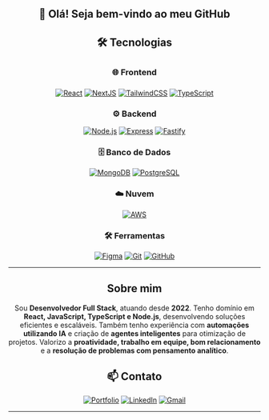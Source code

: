 <div align="center">

# <h2>👋 Olá! Seja bem-vindo ao meu GitHub  </h2>


## 🛠️ Tecnologias  

## <h3>🌐 Frontend  <h3> 
[![React](https://skillicons.dev/icons?i=react)](https://react.dev/) 
[![NextJS](https://skillicons.dev/icons?i=nextjs)](https://nextjs.org/) 
[![TailwindCSS](https://skillicons.dev/icons?i=tailwind)](https://tailwindcss.com/) 
[![TypeScript](https://skillicons.dev/icons?i=ts)](https://www.typescriptlang.org/)  

### <h3>⚙️ Backend</h3>
[![Node.js](https://skillicons.dev/icons?i=nodejs)](https://nodejs.org/)
[![Express](https://skillicons.dev/icons?i=express)](https://expressjs.com/)
[![Fastify](https://skillicons.dev/icons?i=fastapi)](https://fastify.dev/)

### 🗄️ Banco de Dados
[![MongoDB](https://skillicons.dev/icons?i=mongodb)](https://www.mongodb.com/) 
[![PostgreSQL](https://skillicons.dev/icons?i=postgres)](https://www.postgresql.org/)  

### ☁️ Nuvem  
[![AWS](https://skillicons.dev/icons?i=aws)](https://aws.amazon.com/)  

### 🛠 Ferramentas  
[![Figma](https://skillicons.dev/icons?i=figma)](https://www.figma.com/) 
[![Git](https://skillicons.dev/icons?i=git)](https://git-scm.com/) 
[![GitHub](https://skillicons.dev/icons?i=github)](https://github.com/)  

---
## Sobre mim 

Sou **Desenvolvedor Full Stack**, atuando desde **2022**. Tenho domínio em **React, JavaScript, TypeScript e Node.js**, desenvolvendo soluções eficientes e escaláveis.
Também tenho experiência com **automações utilizando IA** e criação de **agentes inteligentes** para otimização de projetos.
Valorizo a **proatividade, trabalho em equipe, bom relacionamento** e a **resolução de problemas com pensamento analítico**. 


## 📫 Contato  

[![Portfolio](https://img.shields.io/badge/🌐%20Portfólio-000?style=for-the-badge&logo=vercel&logoColor=white)](https://meuportfoliodevp.netlify.app/) 
[![LinkedIn](https://img.shields.io/badge/LinkedIn-0077B5?style=for-the-badge&logo=linkedin&logoColor=white)](https://www.linkedin.com/in/gabrielrodriguesrn)
[![Gmail](https://img.shields.io/badge/Gmail-D14836?style=for-the-badge&logo=gmail&logoColor=white)](mailto:gabrielr.rodriguesrn@gmail.com)

---

</div>

